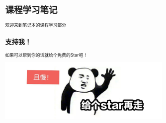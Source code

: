 # 课程学习笔记


欢迎来到笔记本的课程学习部分

## 支持我！


如果可以帮到你的话就给个免费的Star吧！

![](https://github.com/bonjour-npy/bonjour-npy.github.io/blob/master/static/img/star.png?raw=true)
